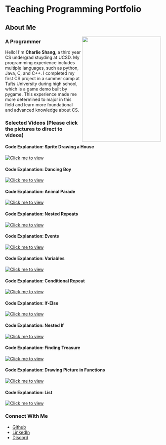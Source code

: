 # Teaching Programming Portfolio

## About Me

<img src="https://github.com/Char1iee/Teaching-Programming-Portfolio/assets/47782807/fba1425d-36ff-4925-9449-96ae6f4d0422" align="right" width="255" height="340"/>

### A Programmer

Hello! I'm **Charlie Shang**, a third year CS undergrad stuyding at UCSD. My programming experience includes multiple languages, such as python, Java, C, and C++. I completed my first CS project in a summer camp at Tufts University during high school, which is a game demo built by pygame. This experience made me more determined to major in this field and learn more foundational and advanced knowledge about CS.

### Selected Videos (Please click the pictures to direct to videos)
#### Code Explanation: Sprite Drawing a House

[![Click me to view](https://github.com/Char1iee/Teaching-Programming-Portfolio/assets/47782807/b74795ac-9453-4cbb-88da-107380d19694)](https://youtu.be/jYFIXUUsHNU)

#### Code Explanation: Dancing Boy

[![Click me to view](https://github.com/Char1iee/Teaching-Programming-Portfolio/assets/47782807/c9e1a820-f584-49a9-8244-733e266355c9)](https://youtu.be/FP7E0DGVJRA)

#### Code Explanation: Animal Parade

[![Click me to view](https://github.com/Char1iee/Teaching-Programming-Portfolio/assets/47782807/ebc7bdf0-c48d-400e-b606-c89ebe06358e)](https://youtu.be/gG7t2axOGD0)

#### Code Explanation: Nested Repeats
[![Click me to view](https://github.com/Char1iee/Teaching-Programming-Portfolio/assets/47782807/caff03fe-8d3e-441a-a4eb-dd73b28aeefd)](https://youtu.be/jSt0bPeAQGk)

#### Code Explanation: Events
[![Click me to view](https://github.com/Char1iee/Teaching-Programming-Portfolio/assets/47782807/5d6bca6e-d293-456d-b51d-49acbb49bec4)](https://youtu.be/awbyHNHSdEE)

#### Code Explanation: Variables
[![Click me to view](https://github.com/Char1iee/Teaching-Programming-Portfolio/assets/47782807/85458dcd-72b2-4a89-8e52-d379ff4752e4)](https://youtu.be/YzmjIhGIw3A)

#### Code Explanation: Conditional Repeat
[![Click me to view](https://github.com/user-attachments/assets/e27286be-264b-4806-b168-7665a5567c79)](https://youtu.be/GRHv5L6oLq0)

#### Code Explanation: If-Else
[![Click me to view](https://github.com/user-attachments/assets/3b29f71f-2856-452c-94a2-ee3c4d99f9a7)](https://youtu.be/KUDV66WxHEk)

#### Code Explanation: Nested If
[![Click me to view](https://github.com/user-attachments/assets/6008adc3-9cab-48c5-8db9-99d33a326ed7)](https://youtu.be/K5v8H6srhBQ)

#### Code Explanation: Finding Treasure
[![Click me to view](https://github.com/user-attachments/assets/f773a0e9-1916-4785-82ff-497d72f7ccba)](https://youtu.be/qWjBPlPz8xI)

#### Code Explanation: Drawing Picture in Functions
[![Click me to view](https://github.com/user-attachments/assets/b49300cb-feab-4cbe-993d-e6683902f26d)](https://youtu.be/pT0fLIalgZc)

#### Code Explanation: List
[![Click me to view](https://github.com/user-attachments/assets/436e4238-e352-4187-84f7-2a3691fe3464)](https://youtu.be/Sjh9Z8Yeahg)


### Connect With Me
- [Github](https://github.com/Char1iee)
- [LinkedIn](https://www.linkedin.com/in/charlie-shang1/)
- [Discord](https://discordapp.com/users/889231125132759130)

